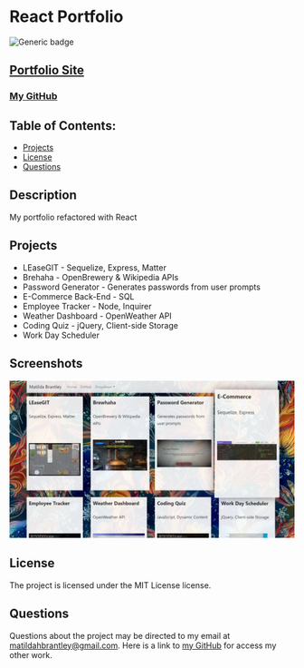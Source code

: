  # React Portfolio
![Generic badge](https://img.shields.io/badge/License-MIT-blue.svg)
## [Portfolio Site](https://matildabrantley.github.io/portfolio-react/)
### [My GitHub](https://github.com/matildabrantley)
## Table of Contents:
* [Projects](#projects)
* [License](#license)
* [Questions](#questions)
## Description
My portfolio refactored with React

## Projects
* LEaseGIT - Sequelize, Express, Matter
* Brehaha - OpenBrewery & Wikipedia APIs
* Password Generator - Generates passwords from user prompts
* E-Commerce Back-End - SQL
* Employee Tracker - Node, Inquirer
* Weather Dashboard - OpenWeather API
* Coding Quiz - jQuery, Client-side Storage
* Work Day Scheduler 
## Screenshots
![Screenshot](screenshot.png)
## License
The project is licensed under the MIT License license.
## Questions
Questions about the project may be directed to my email at matildahbrantley@gmail.com.
Here is a link to [my GitHub](https://github.com/matildabrantley) 
for access my other work.

